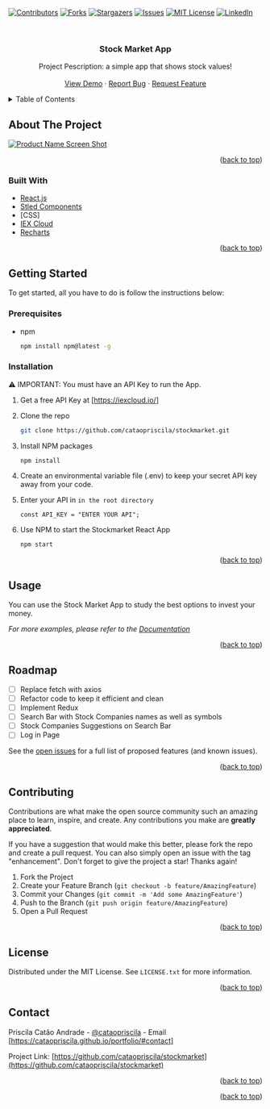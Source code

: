 <div id="top"></div>

[![Contributors][contributors-shield]][contributors-url]
[![Forks][forks-shield]][forks-url]
[![Stargazers][stars-shield]][stars-url]
[![Issues][issues-shield]][issues-url]
[![MIT License][license-shield]][license-url]
[![LinkedIn][linkedin-shield]][linkedin-url]

<br />
<div align="center">
  <a href="https://github.com/cataopriscila/stockmarket">
    <!-- <img src="/.png" alt="Logo" width="80" height="80"> -->
  </a>

<h3 align="center">Stock Market App</h3>

  <p align="center">
    Project Pescription: a simple app that shows stock values!
    <br />
    <!-- <a href="https://github.com/cataopriscila/stockmarket"><strong>Explore the docs »</strong></a>
    <br /> -->
    <br />
    <a href="https://github.com/cataopriscila/stockmarket">View Demo</a>
    ·
    <a href="https://github.com/cataopriscila/stockmarket/issues">Report Bug</a>
    ·
    <a href="https://github.com/cataopriscila/stockmarket/issues">Request Feature</a>
  </p>
</div>

<details>
  <summary>Table of Contents</summary>
  <ol>
    <li>
      <a href="#about-the-project">About The Project</a>
      <ul>
        <li><a href="#built-with">Built With</a></li>
      </ul>
    </li>
    <li>
      <a href="#getting-started">Getting Started</a>
      <ul>
        <li><a href="#prerequisites">Prerequisites</a></li>
        <li><a href="#installation">Installation</a></li>
      </ul>
    </li>
    <li><a href="#usage">Usage</a></li>
    <li><a href="#roadmap">Roadmap</a></li>
    <li><a href="#contributing">Contributing</a></li>
    <li><a href="#license">License</a></li>
    <li><a href="#contact">Contact</a></li>
    <li><a href="#acknowledgments">Acknowledgments</a></li>
  </ol>
</details>

## About The Project

[![Product Name Screen Shot][product-screenshot]](https://example.com)

<p align="right">(<a href="#top">back to top</a>)</p>

### Built With

- [React.js](https://reactjs.org/)
- [Stled Components](https://styled-components.com/)
- [CSS]
- [IEX Cloud](https://iexcloud.io/)
- [Recharts](https://recharts.org/en-US/)

<p align="right">(<a href="#top">back to top</a>)</p>

## Getting Started

To get started, all you have to do is follow the instructions below:

### Prerequisites

- npm
  ```sh
  npm install npm@latest -g
  ```

### Installation

⚠️ IMPORTANT: You must have an API Key to run the App.

1. Get a free API Key at [https://iexcloud.io/]
2. Clone the repo
   ```sh
   git clone https://github.com/cataopriscila/stockmarket.git
   ```
3. Install NPM packages
   ```sh
   npm install
   ```
4. Create an environmental variable file (.env) to keep your secret API key away from your code.

5. Enter your API in `in the root directory`

   ```
   const API_KEY = "ENTER YOUR API";
   ```

6. Use NPM to start the Stockmarket React App
   ```sh
   npm start
   ```

<p align="right">(<a href="#top">back to top</a>)</p>

## Usage

You can use the Stock Market App to study the best options to invest your money.

_For more examples, please refer to the [Documentation](https://example.com)_

<p align="right">(<a href="#top">back to top</a>)</p>

## Roadmap

- [ ] Replace fetch with axios
- [ ] Refactor code to keep it efficient and clean
- [ ] Implement Redux
- [ ] Search Bar with Stock Companies names as well as symbols
- [ ] Stock Companies Suggestions on Search Bar
- [ ] Log in Page

See the [open issues](https://github.com/cataopriscila/stockmarket/issues) for a full list of proposed features (and known issues).

<p align="right">(<a href="#top">back to top</a>)</p>

## Contributing

Contributions are what make the open source community such an amazing place to learn, inspire, and create. Any contributions you make are **greatly appreciated**.

If you have a suggestion that would make this better, please fork the repo and create a pull request. You can also simply open an issue with the tag "enhancement".
Don't forget to give the project a star! Thanks again!

1. Fork the Project
2. Create your Feature Branch (`git checkout -b feature/AmazingFeature`)
3. Commit your Changes (`git commit -m 'Add some AmazingFeature'`)
4. Push to the Branch (`git push origin feature/AmazingFeature`)
5. Open a Pull Request

<p align="right">(<a href="#top">back to top</a>)</p>

## License

Distributed under the MIT License. See `LICENSE.txt` for more information.

<p align="right">(<a href="#top">back to top</a>)</p>

## Contact

Priscila Catão Andrade - [@cataopriscila](https://twitter.com/cataopriscila) - Email [https://cataopriscila.github.io/portfolio/#contact]

Project Link: [https://github.com/cataopriscila/stockmarket](https://github.com/cataopriscila/stockmarket)

<p align="right">(<a href="#top">back to top</a>)</p>

<!-- ## Acknowledgments

- []()
- []()
- []() -->

<p align="right">(<a href="#top">back to top</a>)</p>

<!-- MARKDOWN LINKS & IMAGES -->
<!-- https://www.markdownguide.org/basic-syntax/#reference-style-links -->

[contributors-shield]: https://img.shields.io/github/contributors/github_username/repo_name.svg?style=for-the-badge
[contributors-url]: https://github.com/github_username/repo_name/graphs/contributors
[forks-shield]: https://img.shields.io/github/forks/github_username/repo_name.svg?style=for-the-badge
[forks-url]: https://github.com/github_username/repo_name/network/members
[stars-shield]: https://img.shields.io/github/stars/github_username/repo_name.svg?style=for-the-badge
[stars-url]: https://github.com/github_username/repo_name/stargazers
[issues-shield]: https://img.shields.io/github/issues/github_username/repo_name.svg?style=for-the-badge
[issues-url]: https://github.com/github_username/repo_name/issues
[license-shield]: https://img.shields.io/github/license/github_username/repo_name.svg?style=for-the-badge
[license-url]: https://github.com/github_username/repo_name/blob/master/LICENSE.txt
[linkedin-shield]: https://img.shields.io/badge/-LinkedIn-black.svg?style=for-the-badge&logo=linkedin&colorB=555
[linkedin-url]: https://linkedin.com/in/linkedin_username
[product-screenshot]: images/screenshot.png